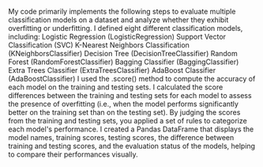 My code primarily implements the following steps to evaluate multiple classification models on a dataset and analyze whether they exhibit overfitting or underfitting.
I defined eight different classification models, including:
  Logistic Regression (LogisticRegression)
  Support Vector Classification (SVC)
  K-Nearest Neighbors Classification (KNeighborsClassifier)
  Decision Tree (DecisionTreeClassifier)
  Random Forest (RandomForestClassifier)
  Bagging Classifier (BaggingClassifier)
  Extra Trees Classifier (ExtraTreesClassifier)
  AdaBoost Classifier (AdaBoostClassifier)
I used the .score() method to compute the accuracy of each model on the training and testing sets.
I calculated the score differences between the training and testing sets for each model to assess the presence of overfitting (i.e., when the model performs significantly better on the training set than on the testing set).
By judging the scores from the training and testing sets, you applied a set of rules to categorize each model's performance.
I created a Pandas DataFrame that displays the model names, training scores, testing scores, the difference between training and testing scores, and the evaluation status of the models, helping to compare their performances visually.
